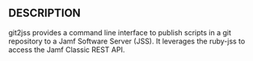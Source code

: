 
## DESCRIPTION

git2jss provides a command line interface to publish scripts in a git repository to a Jamf Software Server (JSS).
It leverages the ruby-jss to access the Jamf Classic REST API.
